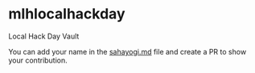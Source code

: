 # mlhlocalhackday
Local Hack Day Vault

You can add your name in the [sahayogi.md](https://github.com/nepalikingpin/mlhlocalhackday/blob/master/sahayogi.md)
 file and create a PR to show your contribution.
